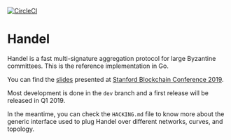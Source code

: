 [![CircleCI](https://circleci.com/gh/ConsenSys/handel.svg?style=svg)](https://circleci.com/gh/ConsenSys/handel)

# Handel

Handel is a fast multi-signature aggregation protocol for large Byzantine
committees. This is the reference implementation in Go.

You can find the [slides](https://docs.google.com/presentation/d/1fL0mBF5At4ojW0HhbvBQ2yJHA3_q8q8kiioC6WvY9g4/edit?usp=sharing) presented at [Stanford Blockchain Conference 2019](https://cyber.stanford.edu/sbc19).

Most development is done in the `dev` branch and a first release will be released in Q1 2019.

In the meantime, you can check the `HACKING.md` file to know more about the generic interface used to plug Handel over different networks, curves, and topology.
